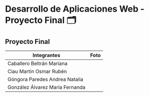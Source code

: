 # Desarrollo de Aplicaciones Web - Proyecto Final 🗂️

## Proyecto Final

| Integrantes | Foto |
|-------------|------|
|Caballero Beltrán Mariana||
|Ciau Martin Osmar Rubén||
|Góngora Paredes Andrea Natalia||
|González Álvarez María Fernanda||
